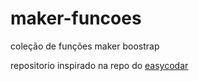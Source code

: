 # maker-funcoes
coleção de funções maker boostrap

repositorio inspirado na repo do [easycodar](https://github.com/mmendonca1585/easycodar-maker)
